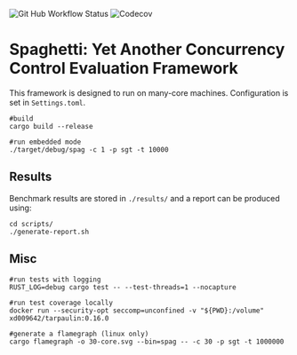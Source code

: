 ![Git Hub Workflow Status](https://img.shields.io/github/workflow/status/jackwaudby/spaghetti/Rust?logo=Github)
![Codecov](https://img.shields.io/codecov/c/github/jackwaudby/spaghetti?logo=codecov)

# Spaghetti: Yet Another Concurrency Control Evaluation Framework

This framework is designed to run on many-core machines. 
Configuration is set in `Settings.toml`.
```
#build
cargo build --release

#run embedded mode
./target/debug/spag -c 1 -p sgt -t 10000
```

## Results

Benchmark results are stored in `./results/` and a report can be produced using:
```
cd scripts/
./generate-report.sh
```

## Misc
```
#run tests with logging
RUST_LOG=debug cargo test -- --test-threads=1 --nocapture

#run test coverage locally
docker run --security-opt seccomp=unconfined -v "${PWD}:/volume" xd009642/tarpaulin:0.16.0

#generate a flamegraph (linux only)
cargo flamegraph -o 30-core.svg --bin=spag -- -c 30 -p sgt -t 1000000
```
